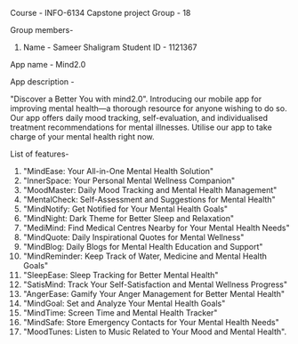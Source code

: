 Course - INFO-6134 Capstone project
Group - 18

Group members-

1. Name - Sameer Shaligram
Student ID - 1121367

App name - Mind2.0

App description - 

"Discover a Better You with mind2.0". 
Introducing our mobile app for improving mental health—a thorough resource for anyone wishing to do so. Our app offers daily mood tracking, self-evaluation, and individualised treatment recommendations for mental illnesses. Utilise our app to take charge of your mental health right now.

List of features-

1. "MindEase: Your All-in-One Mental Health Solution"
2. "InnerSpace: Your Personal Mental Wellness Companion"
3. "MoodMaster: Daily Mood Tracking and Mental Health Management"
4. "MentalCheck: Self-Assessment and Suggestions for Mental Health"
5. "MindNotify: Get Notified for Your Mental Health Goals"
6. "MindNight: Dark Theme for Better Sleep and Relaxation"
7. "MediMind: Find Medical Centres Nearby for Your Mental Health Needs"
8. "MindQuote: Daily Inspirational Quotes for Mental Wellness"
9. "MindBlog: Daily Blogs for Mental Health Education and Support"
10. "MindReminder: Keep Track of Water, Medicine and Mental Health Goals"
11. "SleepEase: Sleep Tracking for Better Mental Health"
12. "SatisMind: Track Your Self-Satisfaction and Mental Wellness Progress"
13. "AngerEase: Gamify Your Anger Management for Better Mental Health"
14. "MindGoal: Set and Analyze Your Mental Health Goals"
15. "MindTime: Screen Time and Mental Health Tracker"
16. "MindSafe: Store Emergency Contacts for Your Mental Health Needs"
17. "MoodTunes: Listen to Music Related to Your Mood and Mental Health".